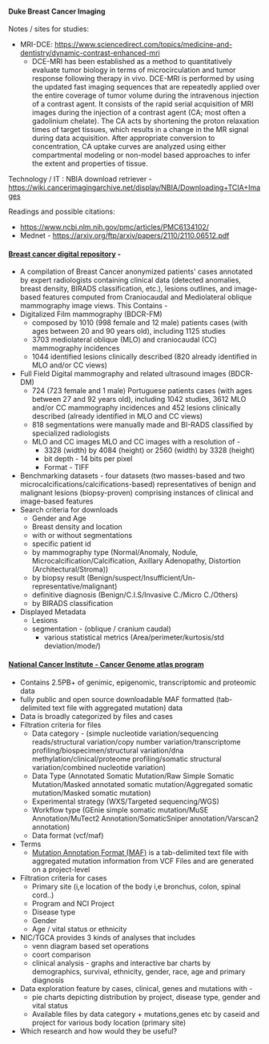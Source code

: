 #### Duke Breast Cancer Imaging

Notes / sites for studies:
- MRI-DCE: https://www.sciencedirect.com/topics/medicine-and-dentistry/dynamic-contrast-enhanced-mri
  - DCE-MRI has been established as a method to quantitatively evaluate tumor biology in terms of microcirculation and tumor response following therapy in vivo. DCE-MRI is performed by using the updated fast imaging sequences that are repeatedly applied over the entire coverage of tumor volume during the intravenous injection of a contrast agent. It consists of the rapid serial acquisition of MRI images during the injection of a contrast agent (CA; most often a gadolinium chelate). The CA acts by shortening the proton relaxation times of target tissues, which results in a change in the MR signal during data acquisition. After appropriate conversion to concentration, CA uptake curves are analyzed using either compartmental modeling or non-model based approaches to infer the extent and properties of tissue.

Technology / IT : 
NBIA download retriever - https://wiki.cancerimagingarchive.net/display/NBIA/Downloading+TCIA+Images

Readings and possible citations:
- https://www.ncbi.nlm.nih.gov/pmc/articles/PMC6134102/
- Mednet - https://arxiv.org/ftp/arxiv/papers/2110/2110.06512.pdf

#### [Breast cancer digital repository](https://bcdr.eu/) - 
- A compilation of Breast Cancer anonymized patients' cases annotated by expert radiologists containing clinical data (detected anomalies, breast density, BIRADS classification, etc.), lesions outlines, and image-based features computed from Craniocaudal and Mediolateral oblique mammography image views. This Contains - 
- Digitalized Film mammography (BDCR-FM)
  - composed by 1010 (998 female and 12 male) patients cases (with ages between 20 and 90 years old), including 1125 studies
  - 3703 mediolateral oblique (MLO) and craniocaudal (CC) mammography incidences 
  - 1044 identified lesions clinically described (820 already identified in MLO and/or CC views)
- Full Field Digital mammography and related ultrasound images (BDCR-DM)
  - 724 (723 female and 1 male) Portuguese patients cases (with ages between 27 and 92 years old), including 1042 studies, 3612 MLO and/or CC mammography incidences and 452 lesions clinically described (already identified in MLO and CC views)
  - 818 segmentations were manually made and BI-RADS classified by specialized radiologists
  - MLO and CC images MLO and CC images with a resolution of - 
    - 3328 (width) by 4084 (height) or 2560 (width) by 3328 (height) 
    - bit depth - 14 bits per pixel
    - Format - TIFF
- Benchmarking datasets - four datasets (two masses-based and two microcalcifications/calcifications-based) representatives of benign and malignant lesions (biopsy-proven) comprising instances of clinical and image-based features
- Search criteria for downloads
  - Gender and Age 
  - Breast density and location
  - with or without segmentations
  - specific patient id
  - by mammography type (Normal/Anomaly, Nodule, Microcalcification/Calcification, Axillary Adenopathy, Distortion (Architectural/Stroma))
  - by biopsy result (Benign/suspect/Insufficient/Un-representative/malignant)
  - definitive diagnosis (Benign/C.I.S/Invasive C./Micro C./Others)
  - by BIRADS classification 
 - Displayed Metadata
   - Lesions 
   - segmentation - (oblique / cranium caudal)
     - various statistical metrics (Area/perimeter/kurtosis/std deviation/mode/)

#### [National Cancer Institute - Cancer Genome atlas program](https://www.cancer.gov/about-nci/organization/ccg/research/structural-genomics/tcga)
- Contains 2.5PB+ of genimic, epigenomic, transcriptomic and proteomic data 
- fully public and open source downloadable MAF formatted (tab-delimited text file with aggregated mutation) data
- Data is broadly categorized by files and cases
- Filtration criteria for files
  - Data category - (simple nucleotide variation/sequencing reads/structural variation/copy number variation/transcriptome profiling/biospecimen/structural variation/dna methylation/clinical/proteome profiling/somatic structural variation/combined nucleotide variation)
  - Data Type (Annotated Somatic Mutation/Raw Simple Somatic Mutation/Masked annotated somatic mutation/Aggregated somatic mutation/Masked somatic mutation)
  - Experimental strategy (WXS/Targeted sequencing/WGS)
  - Workflow type (GEnie simple somatic mutation/MuSE Annotation/MuTect2 Annotation/SomaticSniper annotation/Varscan2 annotation)
  - Data format (vcf/maf)
- Terms 
  - [Mutation Annotation Format (MAF)](https://docs.gdc.cancer.gov/Data/File_Formats/MAF_Format/#:~:text=Mutation%20Annotation%20Format%20(MAF)%20is,(or%20open%2Daccess).) is a tab-delimited text file with aggregated mutation information from VCF Files and are generated on a project-level
- Filtration criteria for cases
  - Primary site (i,e location of the body i,e bronchus, colon, spinal cord..)
  - Program and NCI Project
  - Disease type 
  - Gender
  - Age / vital status or ethnicity
 - NIC/TGCA provides 3 kinds of analyses that includes 
   - venn diagram based set operations
   - coort comparison
   - clinical analysis - graphs and interactive bar charts by demographics, survival, ethnicity, gender, race, age and primary diagnosis 
 - Data exploration feature by cases, clinical, genes and mutations with - 
   - pie charts depicting distribution by project, disease type, gender and vital status 
   - Available files by data category + mutations,genes etc by caseid and project for various body location (primary site) 
- Which research and how would they be useful?
